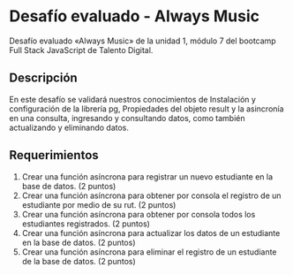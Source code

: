# Desafío evaluado - Always Music

Desafío evaluado «Always Music» de la unidad 1, módulo 7 del bootcamp Full Stack JavaScript de Talento Digital.

## Descripción

En este desafío se validará nuestros conocimientos de Instalación y configuración de la librería pg, Propiedades del objeto result y la asincronía en una consulta, ingresando y consultando datos, como también actualizando y eliminando datos.

## Requerimientos
1. Crear una función asíncrona para registrar un nuevo estudiante en la base de datos.
(2 puntos)
2. Crear una función asíncrona para obtener por consola el registro de un estudiante
por medio de su rut. (2 puntos)
3. Crear una función asíncrona para obtener por consola todos los estudiantes
registrados. (2 puntos)
4. Crear una función asíncrona para actualizar los datos de un estudiante en la base de
datos. (2 puntos)
5. Crear una función asíncrona para eliminar el registro de un estudiante de la base de
datos. (2 puntos)
